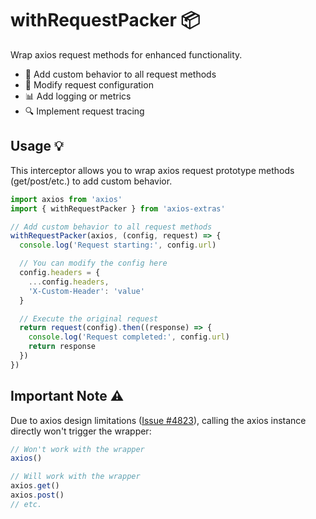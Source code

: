 # withRequestPacker 📦

Wrap axios request methods for enhanced functionality.

- 🔄 Add custom behavior to all request methods
- 🧩 Modify request configuration
- 📊 Add logging or metrics
- 🔍 Implement request tracing

## Usage 💡

This interceptor allows you to wrap axios request prototype methods (get/post/etc.) to add custom behavior.

```typescript
import axios from 'axios'
import { withRequestPacker } from 'axios-extras'

// Add custom behavior to all request methods
withRequestPacker(axios, (config, request) => {
  console.log('Request starting:', config.url)

  // You can modify the config here
  config.headers = {
    ...config.headers,
    'X-Custom-Header': 'value'
  }

  // Execute the original request
  return request(config).then((response) => {
    console.log('Request completed:', config.url)
    return response
  })
})
```

## Important Note ⚠️

Due to axios design limitations ([Issue #4823](https://github.com/axios/axios/issues/4823)), calling the axios instance directly won't trigger the wrapper:

```typescript
// Won't work with the wrapper
axios()

// Will work with the wrapper
axios.get()
axios.post()
// etc.
```

